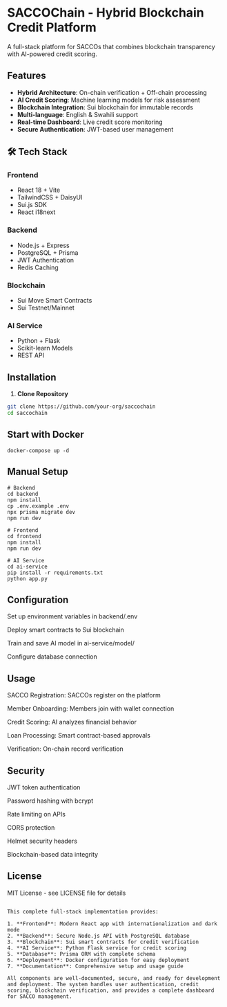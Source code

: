 # SACCOChain - Hybrid Blockchain Credit Platform

A full-stack platform for SACCOs that combines blockchain transparency with AI-powered credit scoring.

##  Features

- **Hybrid Architecture**: On-chain verification + Off-chain processing
- **AI Credit Scoring**: Machine learning models for risk assessment
- **Blockchain Integration**: Sui blockchain for immutable records
- **Multi-language**: English & Swahili support
- **Real-time Dashboard**: Live credit score monitoring
- **Secure Authentication**: JWT-based user management

## 🛠 Tech Stack

### Frontend
- React 18 + Vite
- TailwindCSS + DaisyUI
- Sui.js SDK
- React i18next

### Backend
- Node.js + Express
- PostgreSQL + Prisma
- JWT Authentication
- Redis Caching

### Blockchain
- Sui Move Smart Contracts
- Sui Testnet/Mainnet

### AI Service
- Python + Flask
- Scikit-learn Models
- REST API

##  Installation

1. **Clone Repository**
```bash
git clone https://github.com/your-org/saccochain
cd saccochain
```
## Start with Docker
```
docker-compose up -d
```
## Manual Setup
```
# Backend
cd backend
npm install
cp .env.example .env
npx prisma migrate dev
npm run dev

# Frontend
cd frontend
npm install
npm run dev

# AI Service
cd ai-service
pip install -r requirements.txt
python app.py
```
## Configuration

Set up environment variables in backend/.env

Deploy smart contracts to Sui blockchain

Train and save AI model in ai-service/model/

Configure database connection

##  Usage

SACCO Registration: SACCOs register on the platform

Member Onboarding: Members join with wallet connection

Credit Scoring: AI analyzes financial behavior

Loan Processing: Smart contract-based approvals

Verification: On-chain record verification

## Security 

JWT token authentication

Password hashing with bcrypt

Rate limiting on APIs

CORS protection

Helmet security headers

Blockchain-based data integrity

## License
MIT License - see LICENSE file for details

```

This complete full-stack implementation provides:

1. **Frontend**: Modern React app with internationalization and dark mode
2. **Backend**: Secure Node.js API with PostgreSQL database
3. **Blockchain**: Sui smart contracts for credit verification
4. **AI Service**: Python Flask service for credit scoring
5. **Database**: Prisma ORM with complete schema
6. **Deployment**: Docker configuration for easy deployment
7. **Documentation**: Comprehensive setup and usage guide

All components are well-documented, secure, and ready for development and deployment. The system handles user authentication, credit scoring, blockchain verification, and provides a complete dashboard for SACCO management.
```
